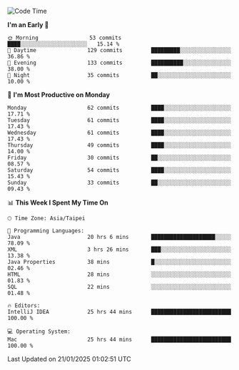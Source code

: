 <!--START_SECTION:waka-->
![Code Time](http://img.shields.io/badge/Code%20Time-1%2C598%20hrs%2058%20mins-blue)

**I'm an Early 🐤** 

```text
🌞 Morning                53 commits          ████░░░░░░░░░░░░░░░░░░░░░   15.14 % 
🌆 Daytime                129 commits         █████████░░░░░░░░░░░░░░░░   36.86 % 
🌃 Evening                133 commits         ██████████░░░░░░░░░░░░░░░   38.00 % 
🌙 Night                  35 commits          ██░░░░░░░░░░░░░░░░░░░░░░░   10.00 % 
```
📅 **I'm Most Productive on Monday** 

```text
Monday                   62 commits          ████░░░░░░░░░░░░░░░░░░░░░   17.71 % 
Tuesday                  61 commits          ████░░░░░░░░░░░░░░░░░░░░░   17.43 % 
Wednesday                61 commits          ████░░░░░░░░░░░░░░░░░░░░░   17.43 % 
Thursday                 49 commits          ████░░░░░░░░░░░░░░░░░░░░░   14.00 % 
Friday                   30 commits          ██░░░░░░░░░░░░░░░░░░░░░░░   08.57 % 
Saturday                 54 commits          ████░░░░░░░░░░░░░░░░░░░░░   15.43 % 
Sunday                   33 commits          ██░░░░░░░░░░░░░░░░░░░░░░░   09.43 % 
```


📊 **This Week I Spent My Time On** 

```text
🕑︎ Time Zone: Asia/Taipei

💬 Programming Languages: 
Java                     20 hrs 6 mins       ████████████████████░░░░░   78.09 % 
XML                      3 hrs 26 mins       ███░░░░░░░░░░░░░░░░░░░░░░   13.38 % 
Java Properties          38 mins             █░░░░░░░░░░░░░░░░░░░░░░░░   02.46 % 
HTML                     28 mins             ░░░░░░░░░░░░░░░░░░░░░░░░░   01.83 % 
SQL                      22 mins             ░░░░░░░░░░░░░░░░░░░░░░░░░   01.48 % 

🔥 Editors: 
IntelliJ IDEA            25 hrs 44 mins      █████████████████████████   100.00 % 

💻 Operating System: 
Mac                      25 hrs 44 mins      █████████████████████████   100.00 % 
```


 Last Updated on 21/01/2025 01:02:51 UTC
<!--END_SECTION:waka-->
